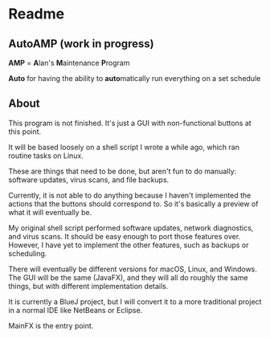 # Readme

## AutoAMP (work in progress)

**AMP** = **A**lan's **M**aintenance **P**rogram

**Auto** for having the ability to **auto**matically run everything on a set schedule

## About

This program is not finished. It's just a GUI with non-functional buttons at this point.

It will be based loosely on a shell script I wrote a while ago, which ran routine tasks on Linux.

These are things that need to be done, but aren't fun to do manually: software updates, virus scans, and file backups.

Currently, it is not able to do anything because I haven't implemented the actions that the buttons should correspond to.
So it's basically a preview of what it will eventually be.

My original shell script performed software updates, network diagnostics, and virus scans. It should be easy enough to port those features over. However, I have yet to implement the other features, such as backups or scheduling.

There will eventually be different versions for macOS, Linux, and Windows. The GUI will be the same (JavaFX), and they will all do roughly the same things, but with different implementation details.

It is currently a BlueJ project, but I will convert it to a more traditional project in a normal IDE like NetBeans or Eclipse.

MainFX is the entry point.
